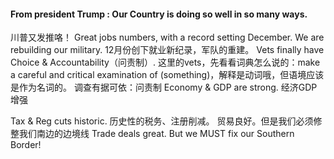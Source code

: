 #### From president Trump : Our Country is doing so well in so many ways. 
川普又发推咯！
Great jobs numbers, with a record setting December. We are rebuilding our military. 
12月份创下就业新纪录，军队的重建。
Vets finally have Choice & Accountability（问责制）. 
这里的vets，先看看词典怎么说的：make a careful and critical examination of (something)，解释是动词哦，但语境应该是作为名词的。
调查有据可依：问责制
Economy & GDP are strong. 经济GDP增强

Tax & Reg cuts historic. 历史性的税务、注册削减。
贸易良好。但是我们必须修整我们南边的边境线
Trade deals great. But we MUST fix our Southern Border!
